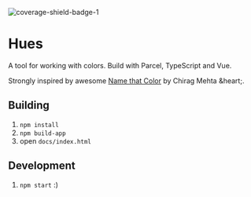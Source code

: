 ![coverage-shield-badge-1](https://img.shields.io/badge/coverage-87.09%25-yellow.svg)

# Hues

A tool for working with colors. Build with Parcel, TypeScript and Vue.

Strongly inspired by awesome [Name that Color](http://chir.ag/projects/name-that-color) by Chirag Mehta &heart;.

## Building

1. `npm install`
2. `npm build-app`
3. open `docs/index.html`

## Development

1. `npm start` :)

